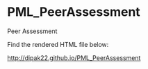 PML_PeerAssessment
==================

Peer Assessment

Find the rendered HTML file below:

http://dipak22.github.io/PML_PeerAssessment
